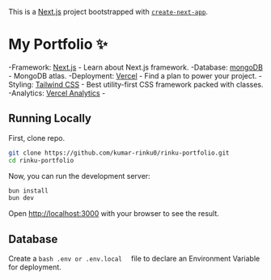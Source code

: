 This is a [Next.js](https://nextjs.org/) project bootstrapped with [`create-next-app`](https://github.com/vercel/next.js/tree/canary/packages/create-next-app).

# My Portfolio ✨

-Framework: [Next.js](https://nextjs.org/)  - Learn about Next.js framework.
-Database: [mongoDB](https://www.mongodb.com/)  - MongoDB atlas.
-Deployment: [Vercel](https://vercel.com/docs)  - Find a plan to power your project.
-Styling: [Tailwind CSS](https://tailwindcss.com/)  - Best utility-first CSS framework packed with classes.
-Analytics: [Vercel Analytics](https://vercel.com/docs/analytics)  - 


## Running Locally

First, clone repo.
```bash
git clone https://github.com/kumar-rinku0/rinku-portfolio.git
cd rinku-portfolio
```

Now, you can run the development server:

```bash
bun install
bun dev
```

Open [http://localhost:3000](http://localhost:3000) with your browser to see the result.


## Database

Create a ```bash .env or .env.local  ``` file to declare an Environment Variable for deployment.



